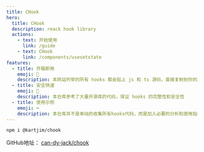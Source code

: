 ```yaml
---
title: CHook
hero:
  title: CHook
  description: reack hook library
  actions:
    - text: 开始使用
      link: /guide
    - text: CHook
      link: /components/usesetstate
features:
  - title: 开箱即用
    emoji: 🧰
    description: 本网站列举的所有 hooks 都会贴上 js 和 ts 源码，直接复制到你的项目中即可！
  - title: 安全快速
    emoji: 🔐
    description: 本仓库参考了大量开源库的代码，保证 hooks 的完整性和安全性
  - title: 使用示例
    emoji: ⌨️
    description: 本仓库并不是单纯的收集所有hooks代码，而是加入必要的分析和使用指南，更有代码块demo展示
---
```


```bash
npm i @kartjim/chook
```

GitHub地址： [can-dy-jack/chook](https://github.com/can-dy-jack/chook)
